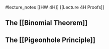 #lecture_notes [[HW 4H]] [[Lecture 4H Proofs]]

## The [[Binomial Theorem]]

## The [[Pigeonhole Principle]]

